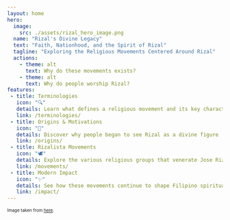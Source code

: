```yaml
---
layout: home
hero:
  image:
    src: ./assets/rizal_hero_image.png
  name: "Rizal's Divine Legacy"
  text: "Faith, Nationhood, and the Spirit of Rizal" 
  tagline: "Exploring the Religious Movements Centered Around Rizal"
  actions:
    - theme: alt
      text: Why do these movements exists?
    - theme: alt
      text: Why do people worship Rizal?
features:
 - title: Terminologies
   icon: "🔍"
   details: Learn what defines a religious movement and its key characteristics
   link: /terminologies/
 - title: Origins & Motivations
   icon: "📖"
   details: Discover why people began to see Rizal as a divine figure
   link: /origins/
 - title: Rizalista Movements
   icon: "🕊️"
   details: Explore the various religious groups that venerate Jose Rizal
   link: /movements/
 - title: Modern Impact
   icon: "✨"
   details: See how these movements continue to shape Filipino spirituality today
   link: /impact/
---
```


<p style="font-size: 10px">
Image taken from <a href="https://sentrorizalsydney.org/">here</a>.
</p>
